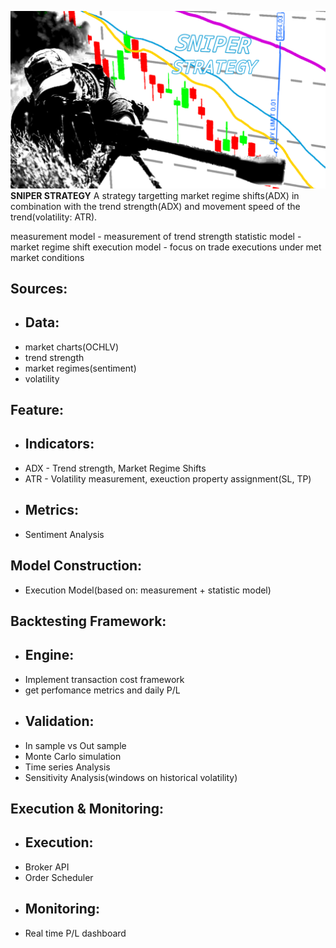 ![1](../SNIPER/thumbnail.png)
**SNIPER STRATEGY**
A strategy targetting market regime shifts(ADX) in combination with the trend strength(ADX) and movement speed of the trend(volatility: ATR).

measurement model - measurement of trend strength
statistic model - market regime shift
execution model - focus on trade executions under met market conditions

## Sources: 
- ## Data:
 - market charts(OCHLV)
 - trend strength
 - market regimes(sentiment)
 - volatility

## Feature:
- ## Indicators:
- ADX - Trend strength, Market Regime Shifts
- ATR - Volatility measurement, exeuction property assignment(SL, TP)
- ## Metrics:
- Sentiment Analysis

## Model Construction:
- Execution Model(based on: measurement + statistic model)

## Backtesting Framework:
- ## Engine:
- Implement transaction cost framework
- get perfomance metrics and daily P/L
- ## Validation:
- In sample vs Out sample
- Monte Carlo simulation
- Time series Analysis
- Sensitivity Analysis(windows on historical volatility)

## Execution & Monitoring:
- ## Execution:
- Broker API
- Order Scheduler
- ## Monitoring:
- Real time P/L dashboard
